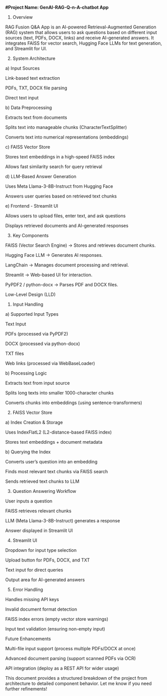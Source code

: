 **#Project Name: GenAI-RAG-Q-n-A-chatbot App**

1. Overview

RAG Fusion Q&A App is an AI-powered Retrieval-Augmented Generation (RAG) system that allows users to ask questions based on different input sources (text, PDFs, DOCX, links) and receive AI-generated answers. It integrates FAISS for vector search, Hugging Face LLMs for text generation, and Streamlit for UI.

2. System Architecture

a) Input Sources

Link-based text extraction

PDFs, TXT, DOCX file parsing

Direct text input

b) Data Preprocessing

Extracts text from documents

Splits text into manageable chunks (CharacterTextSplitter)

Converts text into numerical representations (embeddings)

c) FAISS Vector Store

Stores text embeddings in a high-speed FAISS index

Allows fast similarity search for query retrieval

d) LLM-Based Answer Generation

Uses Meta Llama-3-8B-Instruct from Hugging Face

Answers user queries based on retrieved text chunks

e) Frontend - Streamlit UI

Allows users to upload files, enter text, and ask questions

Displays retrieved documents and AI-generated responses

3. Key Components

FAISS (Vector Search Engine) → Stores and retrieves document chunks.

Hugging Face LLM → Generates AI responses.

LangChain → Manages document processing and retrieval.

Streamlit → Web-based UI for interaction.

PyPDF2 / python-docx → Parses PDF and DOCX files.

Low-Level Design (LLD)

1. Input Handling

a) Supported Input Types

Text Input

PDFs (processed via PyPDF2)

DOCX (processed via python-docx)

TXT files

Web links (processed via WebBaseLoader)

b) Processing Logic

Extracts text from input source

Splits long texts into smaller 1000-character chunks

Converts chunks into embeddings (using sentence-transformers)

2. FAISS Vector Store

a) Index Creation & Storage

Uses IndexFlatL2 (L2-distance-based FAISS index)

Stores text embeddings + document metadata

b) Querying the Index

Converts user’s question into an embedding

Finds most relevant text chunks via FAISS search

Sends retrieved text chunks to LLM

3. Question Answering Workflow

User inputs a question

FAISS retrieves relevant chunks

LLM (Meta Llama-3-8B-Instruct) generates a response

Answer displayed in Streamlit UI

4. Streamlit UI

Dropdown for input type selection

Upload button for PDFs, DOCX, and TXT

Text input for direct queries

Output area for AI-generated answers

5. Error Handling

Handles missing API keys

Invalid document format detection

FAISS index errors (empty vector store warnings)

Input text validation (ensuring non-empty input)

Future Enhancements

Multi-file input support (process multiple PDFs/DOCX at once)

Advanced document parsing (support scanned PDFs via OCR)

API integration (deploy as a REST API for wider usage)

This document provides a structured breakdown of the project from architecture to detailed component behavior. Let me know if you need further refinements!

